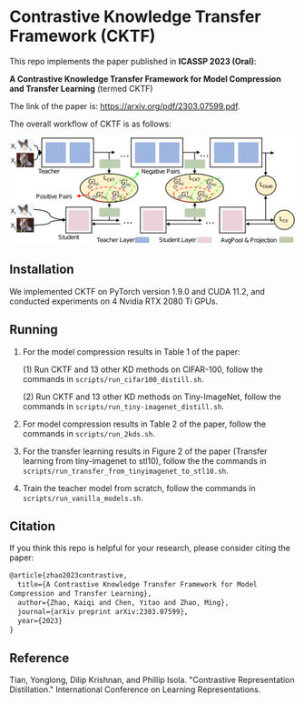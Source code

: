 # Contrastive Knowledge Transfer Framework (CKTF)

This repo implements the paper published in **ICASSP 2023 (Oral)**:

**A Contrastive Knowledge Transfer Framework for Model Compression and Transfer Learning** (termed CKTF)

The link of the paper is: https://arxiv.org/pdf/2303.07599.pdf.

The overall workflow of CKTF is as follows:

![Workflow of CKTF](https://github.com/kaiqi123/CKTF/blob/680d36c14375e3b0b6469cd85da052dc09698349/CKTF_pattern.png)

## Installation
We implemented CKTF on PyTorch version 1.9.0 and CUDA 11.2, and conducted experiments on 4 Nvidia RTX 2080 Ti GPUs.

## Running

1. For the model compression results in Table 1 of the paper:

    (1) Run CKTF and 13 other KD methods on CIFAR-100, follow the commands in `scripts/run_cifar100_distill.sh`. 

    (2) Run CKTF and 13 other KD methods on Tiny-ImageNet, follow the commands in `scripts/run_tiny-imagenet_distill.sh`. 

2. For model compression results in Table 2 of the paper, follow the commands in `scripts/run_2kds.sh`. 

3. For the transfer learning results in Figure 2 of the paper (Transfer learning from tiny-imagenet to stl10), follow the the commands in `scripts/run_transfer_from_tinyimagenet_to_stl10.sh`. 

4. Train the teacher model from scratch, follow the commands in `scripts/run_vanilla_models.sh`. 


## Citation

If you think this repo is helpful for your research, please consider citing the paper:
```
@article{zhao2023contrastive,
  title={A Contrastive Knowledge Transfer Framework for Model Compression and Transfer Learning},
  author={Zhao, Kaiqi and Chen, Yitao and Zhao, Ming},
  journal={arXiv preprint arXiv:2303.07599},
  year={2023}
}
```

## Reference

Tian, Yonglong, Dilip Krishnan, and Phillip Isola. "Contrastive Representation Distillation." International Conference on Learning Representations.

